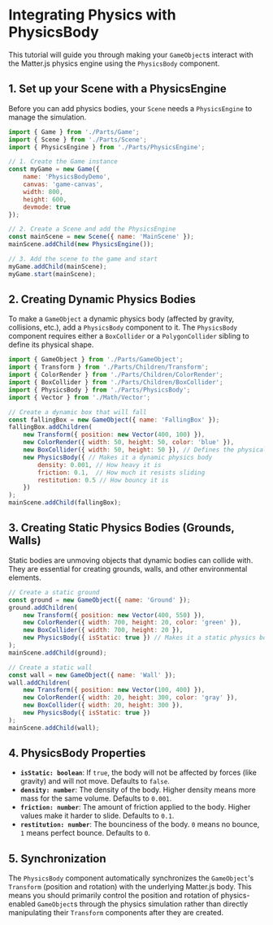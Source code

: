 # Integrating Physics with PhysicsBody

This tutorial will guide you through making your `GameObject`s interact with the Matter.js physics engine using the `PhysicsBody` component.

## 1. Set up your Scene with a PhysicsEngine

Before you can add physics bodies, your `Scene` needs a `PhysicsEngine` to manage the simulation.

```javascript
import { Game } from './Parts/Game';
import { Scene } from './Parts/Scene';
import { PhysicsEngine } from './Parts/PhysicsEngine';

// 1. Create the Game instance
const myGame = new Game({
    name: 'PhysicsBodyDemo',
    canvas: 'game-canvas',
    width: 800,
    height: 600,
    devmode: true
});

// 2. Create a Scene and add the PhysicsEngine
const mainScene = new Scene({ name: 'MainScene' });
mainScene.addChild(new PhysicsEngine());

// 3. Add the scene to the game and start
myGame.addChild(mainScene);
myGame.start(mainScene);
```

## 2. Creating Dynamic Physics Bodies

To make a `GameObject` a dynamic physics body (affected by gravity, collisions, etc.), add a `PhysicsBody` component to it. The `PhysicsBody` component requires either a `BoxCollider` or a `PolygonCollider` sibling to define its physical shape.

```javascript
import { GameObject } from './Parts/GameObject';
import { Transform } from './Parts/Children/Transform';
import { ColorRender } from './Parts/Children/ColorRender';
import { BoxCollider } from './Parts/Children/BoxCollider';
import { PhysicsBody } from './Parts/PhysicsBody';
import { Vector } from './Math/Vector';

// Create a dynamic box that will fall
const fallingBox = new GameObject({ name: 'FallingBox' });
fallingBox.addChildren(
    new Transform({ position: new Vector(400, 100) }),
    new ColorRender({ width: 50, height: 50, color: 'blue' }),
    new BoxCollider({ width: 50, height: 50 }), // Defines the physical shape
    new PhysicsBody({ // Makes it a dynamic physics body
        density: 0.001, // How heavy it is
        friction: 0.1,  // How much it resists sliding
        restitution: 0.5 // How bouncy it is
    })
);
mainScene.addChild(fallingBox);
```

## 3. Creating Static Physics Bodies (Grounds, Walls)

Static bodies are unmoving objects that dynamic bodies can collide with. They are essential for creating grounds, walls, and other environmental elements.

```javascript
// Create a static ground
const ground = new GameObject({ name: 'Ground' });
ground.addChildren(
    new Transform({ position: new Vector(400, 550) }),
    new ColorRender({ width: 700, height: 20, color: 'green' }),
    new BoxCollider({ width: 700, height: 20 }),
    new PhysicsBody({ isStatic: true }) // Makes it a static physics body
);
mainScene.addChild(ground);

// Create a static wall
const wall = new GameObject({ name: 'Wall' });
wall.addChildren(
    new Transform({ position: new Vector(100, 400) }),
    new ColorRender({ width: 20, height: 300, color: 'gray' }),
    new BoxCollider({ width: 20, height: 300 }),
    new PhysicsBody({ isStatic: true })
);
mainScene.addChild(wall);
```

## 4. PhysicsBody Properties

-   **`isStatic: boolean`**: If `true`, the body will not be affected by forces (like gravity) and will not move. Defaults to `false`.
-   **`density: number`**: The density of the body. Higher density means more mass for the same volume. Defaults to `0.001`.
-   **`friction: number`**: The amount of friction applied to the body. Higher values make it harder to slide. Defaults to `0.1`.
-   **`restitution: number`**: The bounciness of the body. `0` means no bounce, `1` means perfect bounce. Defaults to `0`.

## 5. Synchronization

The `PhysicsBody` component automatically synchronizes the `GameObject`'s `Transform` (position and rotation) with the underlying Matter.js body. This means you should primarily control the position and rotation of physics-enabled `GameObject`s through the physics simulation rather than directly manipulating their `Transform` components after they are created.